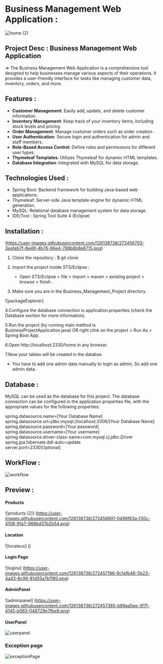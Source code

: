 # Business Management Web Application : <br>

![home (2)](https://github.com/Odindamjay/Business-Management_app.git)



## Project Desc : Business Management Web Application 
  => The Business Management Web Application is a comprehensive tool designed to help businesses manage various aspects of their operations. 
          It provides a user-friendly interface for tasks like managing customer data, inventory, orders, and more.



## Features  :

- **Customer Management**: Easily add, update, and delete customer information.
- **Inventory Management**: Keep track of your inventory items, including stock levels and pricing.
- **Order Management**: Manage customer orders such as order creation .
- **User Authentication**: Secure login and authentication for admin and staff members.
- **Role-Based Access Control**: Define roles and permissions for different user types.
- **Thymeleaf Templates**: Utilizes Thymeleaf for dynamic HTML templates.
- **Database Integration**: Integrated with MySQL for data storage.




## Technologies Used :

- Spring Boot: Backend framework for building Java-based web applications.
- Thymeleaf: Server-side Java template engine for dynamic HTML generation.
- MySQL: Relational database management system for data storage.
- IDE/Tool : Spring Tool Suite 4 (Eclipse)




## Installation : 
(https://user-images.githubusercontent.com/126138738/272456703-3ea1eb7f-8e49-4b76-96e4-798b6b8e8715.png)

1. Clone the repository : $ git clone  <br>

2. Import the project inside STS/Eclipse : <br>
     - Open STS/Eclipse > file > import > maven > existing project > browse > finish . <br>
     
3. Make sure you are in the Business_Management_Project directory. <br>

![packageExplorer]


4.Configure the database connection is application.properties (check the Database section for more information). <br>

5.Run the project (by running main method is BusinessProjectApplication.java) OR right clink on the project > Run As > Spring Boot App. <br>

6.Open http://localhost:2330/home in any browser. <br>

7.Now your tables will be created in the databse. <br>
   - You have to add one admin data manually to login as admin, So add one admin data. <br>
    



## Database :

MySQL can be used as the database for this project. 
The database connection can be configured in the application.properties file, with the appropriate values for the following properties: <br>

spring.datasource.name=[Your Database Name] <br>
spring.datasource.url=jdbc:mysql://localhost:3306/[Your Database Name] <br>
spring.datasource.password=[Your password] <br>
spring.datasource.username=[Your username] <br>
spring.datasource.driver-class-name=com.mysql.cj.jdbc.Driver <br>
spring.jpa.hibernate.ddl-auto=update <br>
server.port=2330[Optional] <br>




## WorkFlow :

![workflow](https://user-images.githubusercontent.com/126138738/272456833-aea72470-49c8-41a4-8974-48737638ae19.png)





## Preview :


#### Products 

![products (2)] (https://user-images.githubusercontent.com/126138738/272456901-0496f63a-f30c-4108-91a7-966bd37b2b54.png)


#### Location 

![locateus] ()



#### Login Page

![logins] (https://user-images.githubusercontent.com/126138738/272457196-9c1efb48-5b23-4a43-8c96-81d55a7b1180.png)




#### AdminPanel

![adminpanel] (https://user-images.githubusercontent.com/126138738/272457385-b89aa5ee-3f7f-4145-b063-048729e7fbe9.png)


#### UserPanel 

![userpanel](https://user-images.githubusercontent.com/126138738/272457417-e0f81692-c049-4a2f-a78d-30d3906f4429.png)


### Exception page

![exceptionPage](https://user-images.githubusercontent.com/126138738/272457447-4349a429-61ff-4ecd-a463-2900874e1ea5.png)
